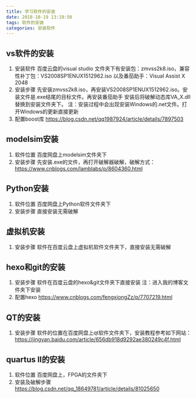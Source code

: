 ```yaml
---
title: 学习软件的安装
date: 2018-10-19 13:19:50
tags: 软件的安装
categories: 安装软件
---
```

## vs软件的安装
1. 安装软件
  百度云盘的visual studio 文件夹下有安装包：zmvss2k8.iso，兼容性补丁包：VS2008SP1ENUX1512962.iso
以及番茄助手：Visual Assist X 2048
2. 安装步骤
   先安装zmvss2k8.iso，再安装VS2008SP1ENUX1512962.iso。安装文件是.exe结尾的目标文件。再安装番茄助手
安装后将破解动态库VA_X.dll替换到安装文件夹下。
注：安装过程中会出现安装Windows的.net文件。打开Windows的更新直接更新
3. 配置boost库
   https://blog.csdn.net/qq1987924/article/details/7897503
  
## modelsim安装
1. 软件位置
  百度网盘上modelsim文件夹下
2. 安装步骤
  先安装.exe的文件，再打开破解器破解，破解方式： https://www.cnblogs.com/lamblabs/p/8604360.html
## Python安装
1. 软件位置
   百度网盘上Python软件文件夹下 
2. 安装步骤
   直接安装无需破解
## 虚拟机安装
1. 安装步骤
   软件在百度云盘上虚拟机软件文件夹下，直接安装无需破解
## hexo和git的安装
1. 安装步骤
   软件在百度云盘的hexo&git文件夹下直接安装
注：进入我的博客文件夹下安装
2. 配置hexo
   https://www.cnblogs.com/fengxiongZz/p/7707219.html
   
## QT的安装
1. 安装步骤
  软件的位置在百度网盘上qt软件文件夹下，安装教程参考如下网站：
  https://jingyan.baidu.com/article/656db918d9292ae380249c4f.html
  
## quartus II的安装
1. 软件位置
  百度网盘上，FPGA的文件夹下
2. 安装及破解步骤
  https://blog.csdn.net/qq_18649781/article/details/81025650
  
  

 
   